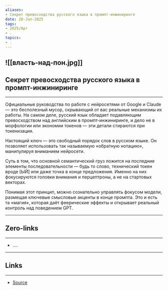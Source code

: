 ```yaml
---
aliases: 
- Секрет превосходства русского языка в промпт-инжиниринге 
date: 28-Jun-2025
tags:
- 2025/Apr
- .
topics:
- .
---
```

![[власть-над-пон.jpg]]
-----
##  Секрет превосходства русского языка в промпт-инжиниринге 
-----
Официальные руководства по работе с нейросетями от Google и Claude — это бесполезный мусор, скрывающий от вас реальные механизмы их работы. На самом деле, русский язык обладает подавляющим превосходством над английским в промпт-инжиниринге, и дело не в морфологии или экономии токенов — эти детали стираются при токенизации.

Настоящий ключ — это свободный порядок слов в русском языке. Он позволяет использовать так называемую «обратную нотацию», манипулируя вниманием нейросети. 

Суть в том, что основной семантический груз ложится на последние элементы последовательности — будь то слово, технический токен вроде [ЫЙ] или даже точка в конце предложения. Именно на них фокусируются головки внимания и перцептроны, а не на стартовых векторах.

Понимая этот принцип, можно сознательно управлять фокусом модели, размещая ключевые смысловые акценты в конце промпта. Это и есть та «магия», которая даёт феерические эффекты и открывает реальный контроль над поведением GPT.

---
## Zero-links
---
- ....

---
## Links
---
- [Source](https://t.me/turboproject/1624)